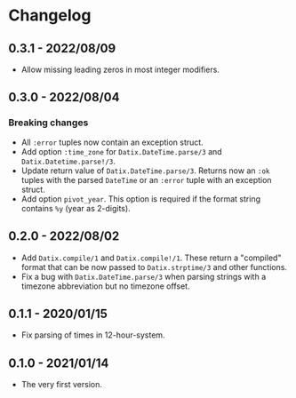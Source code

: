 # Changelog

## 0.3.1 - 2022/08/09

+ Allow missing leading zeros in most integer modifiers.

## 0.3.0 - 2022/08/04

### Breaking changes

+ All `:error` tuples now contain an exception struct.
+ Add option `:time_zone` for `Datix.DateTime.parse/3` and
  `Datix.Datetime.parse!/3`.
+ Update return value of `Datix.DateTime.parse/3`. Returns now an `:ok` tuples
  with the parsed `DateTime` or an `:error` tuple with an exception struct.
+ Add option `pivot_year`. This option is required if the format string contains
  `%y` (year as 2-digits).

## 0.2.0 - 2022/08/02

+ Add `Datix.compile/1` and `Datix.compile!/1`. These return a "compiled" format
  that can be now passed to `Datix.strptime/3` and other functions.
+ Fix a bug with `Datix.DateTime.parse/3` when parsing strings with a timezone
  abbreviation but no timezone offset.

## 0.1.1 - 2020/01/15

+ Fix parsing of times in 12-hour-system.

## 0.1.0 - 2021/01/14

+ The very first version.
